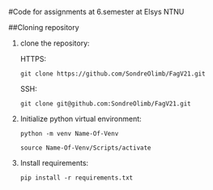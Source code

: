 #Code for assignments at 6.semester at Elsys NTNU 


##Cloning repository
1. clone the repository:

    HTTPS:
    ```
   git clone https://github.com/SondreOlimb/FagV21.git

   ```

    SSH:
    ```
   git clone git@github.com:SondreOlimb/FagV21.git
   ```

2. Initialize python virtual environment:
    ```
   python -m venv Name-Of-Venv
   ```
    ```
   source Name-Of-Venv/Scripts/activate
   ```

3. Install requirements:

    ```
   pip install -r requirements.txt
   ```


